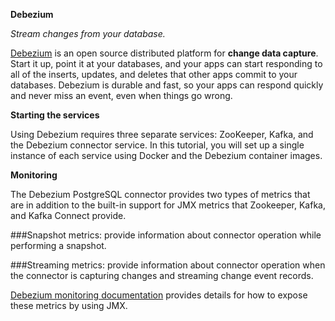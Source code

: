 **Debezium**

_Stream changes from your database._


[Debezium](https://debezium.io/documentation/reference/stable/features.html) is an open source distributed platform for **change data capture**. Start it up, point it at your databases, and your apps can start responding to all of the inserts, updates, and deletes that other apps commit to your databases. Debezium is durable and fast, so your apps can respond quickly and never miss an event, even when things go wrong.

**Starting the services**

Using Debezium requires three separate services: ZooKeeper, Kafka, and the Debezium connector service. In this tutorial, you will set up a single instance of each service using Docker and the Debezium container images.


**Monitoring**

The Debezium PostgreSQL connector provides two types of metrics that are in addition to the built-in support for JMX metrics that Zookeeper, Kafka, and Kafka Connect provide.

###Snapshot metrics:
provide information about connector operation while performing a snapshot.

###Streaming metrics:
provide information about connector operation when the connector is capturing changes and streaming change event records.

[Debezium monitoring documentation](https://debezium.io/documentation/reference/stable/operations/monitoring.html#monitoring-debezium) provides details for how to expose these metrics by using JMX.
